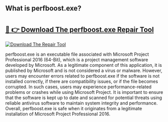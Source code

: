 ## What is perfboost.exe? 

# <h2><a href="https://exedetect.com/download.php?perfboost.exe">🔗 👉 Download The perfboost.exe Repair Tool</a></h2>

[![Download The Repair Tool](https://exedetect.com/download-button.jpg)](https://exedetect.com/download.php?perfboost.exe)

perfboost.exe is an executable file associated with Microsoft Project Professional 2016 (64-Bit), which is a project management software developed by Microsoft. As a legitimate component of this application, it is published by Microsoft and is not considered a virus or malware. However, users may encounter errors related to perfboost.exe if the software is not installed correctly, if there are compatibility issues, or if the file becomes corrupted. In such cases, users may experience performance-related problems or crashes while using Microsoft Project. It is important to ensure that the software is kept up to date and scanned for potential threats using reliable antivirus software to maintain system integrity and performance. Overall, perfboost.exe is safe when it originates from a legitimate installation of Microsoft Project Professional 2016.